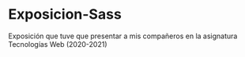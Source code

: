# Exposicion-Sass
Exposición que tuve que presentar a mis compañeros en la asignatura Tecnologías Web (2020-2021)
